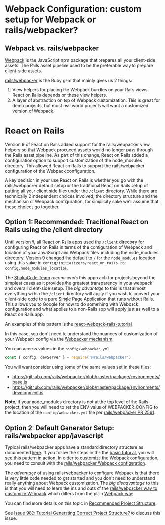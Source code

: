 # Webpack Configuration: custom setup for Webpack or rails/webpacker?

## Webpack vs. rails/webpacker 

[Webpack](https://webpack.js.org) is the JavaScript npm package that prepares all your client-side assets. The Rails asset pipeline used to be the preferable way to prepare client-side assets. 

[rails/webpacker](https://github.com/rails/webpacker) is the Ruby gem that mainly gives us 2 things:

1. View helpers for placing the Webpack bundles on your Rails views. React on Rails depends on these view helpers.
2. A layer of abstraction on top of Webpack customization. This is great for demo projects, but most real world projects will want a customized version of Webpack.

# React on Rails

Version 9 of React on Rails added support for the rails/webpacker view helpers so that Webpack produced assets would no longer pass through the Rails asset pipeline. As part of this change, React on Rails added a configuration option to support customization of the node_modules directory. This allowed React on Rails to support the rails/webpacker configuration of the Webpack configuration.

A key decision in your use React on Rails is whether you go with the rails/webpacker default setup or the traditional React on Rails setup of putting all your client side files under the `/client` directory. While there are technically 2 independent choices involved, the directory structure and the mechanism of Webpack configuration, for simplicity sake we'll assume that these choices go together.

## Option 1: Recommended: Traditional React on Rails using the /client directory

Until version 9, all React on Rails apps used the `/client` directory for configuring React on Rails in terms of the configuration of Webpack and location of your JavaScript and Webpack files, including the node_modules directory. Version 9 changed the default to `/` for the `node_modules` location using this value in `config/initializers/react_on_rails.rb`: `config.node_modules_location`. 

The [ShakaCode Team](http://www.shakacode.com) _recommends_ this approach for projects beyond the simplest cases as it provides the greatest transparency in your webpack and overall client-side setup. The *big advantage* to this is that almost everything within the `/client` directory will apply if you wish to convert your client-side code to a pure Single Page Application that runs without Rails. This allows you to Google for how to do something with Webpack configuration and what applies to a non-Rails app will apply just as well to a React on Rails app.

An examples of this pattern is the [react-webpack-rails-tutorial](https://github.com/shakacode/react-webpack-rails-tutorial).

In this case, you don't need to understand the nuances of customization of your Webpack config via the [Webpacker mechanism](./docs/additional-reading/webpack-tips.md).

You can access values in the `config/webpacker.yml`

```js
const { config, devServer } = require('@rails/webpacker');
```

You will want consider using some of the same values set in these files:

* https://github.com/rails/webpacker/blob/master/package/environments/base.js
* https://github.com/rails/webpacker/blob/master/package/environments/development.js

**Note**, if your node_modules directory is not at the top level of the Rails project, then you will need to set the
ENV value of WEBPACKER_CONFIG to the location of the `config/webpacker.yml` file per [rails/webpacker PR 2561](https://github.com/rails/webpacker/pull/2561).

## Option 2: Default Generator Setup: rails/webpacker app/javascript

Typical rails/webpacker apps have a standard directory structure as documented [here](https://github.com/rails/webpacker/blob/master/docs/folder-structure.md). If you follow the steps in the the [basic tutorial](../../docs/tutorial.md), you will see this pattern in action. In order to customize the Webpack configuration, you need to consult with the [rails/webpacker Webpack configuration](https://github.com/rails/webpacker/blob/master/docs/webpack.md). 

The *advantage* of using rails/webpacker to configure Webpack is that there is very little code needed to get started and you don't need to understand really anything about Webpack customization. The *big disadvantage* to this is that you will need to learn the ins and outs of the [rails/webpacker way to customize Webpack](https://github.com/rails/webpacker/blob/master/docs/webpack.md) which differs from the plain [Webpack way](https://webpack.js.org/).

You can find more details on this topic in [Recommended Project Structure](./recommended-project-structure.md). 
 
See [Issue 982: Tutorial Generating Correct Project Structure?](https://github.com/shakacode/react_on_rails/issues/982) to discuss this issue.
